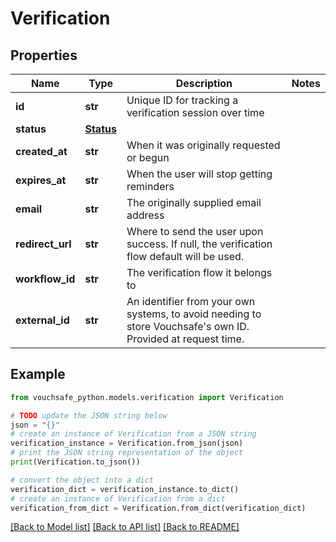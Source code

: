 # Verification


## Properties

Name | Type | Description | Notes
------------ | ------------- | ------------- | -------------
**id** | **str** | Unique ID for tracking a verification session over time | 
**status** | [**Status**](Status.md) |  | 
**created_at** | **str** | When it was originally requested or begun | 
**expires_at** | **str** | When the user will stop getting reminders | 
**email** | **str** | The originally supplied email address | 
**redirect_url** | **str** | Where to send the user upon success. If null, the verification flow default will be used. | 
**workflow_id** | **str** | The verification flow it belongs to | 
**external_id** | **str** | An identifier from your own systems, to avoid needing to store Vouchsafe&#39;s own ID. Provided at request time. | 

## Example

```python
from vouchsafe_python.models.verification import Verification

# TODO update the JSON string below
json = "{}"
# create an instance of Verification from a JSON string
verification_instance = Verification.from_json(json)
# print the JSON string representation of the object
print(Verification.to_json())

# convert the object into a dict
verification_dict = verification_instance.to_dict()
# create an instance of Verification from a dict
verification_from_dict = Verification.from_dict(verification_dict)
```
[[Back to Model list]](../README.md#documentation-for-models) [[Back to API list]](../README.md#documentation-for-api-endpoints) [[Back to README]](../README.md)



